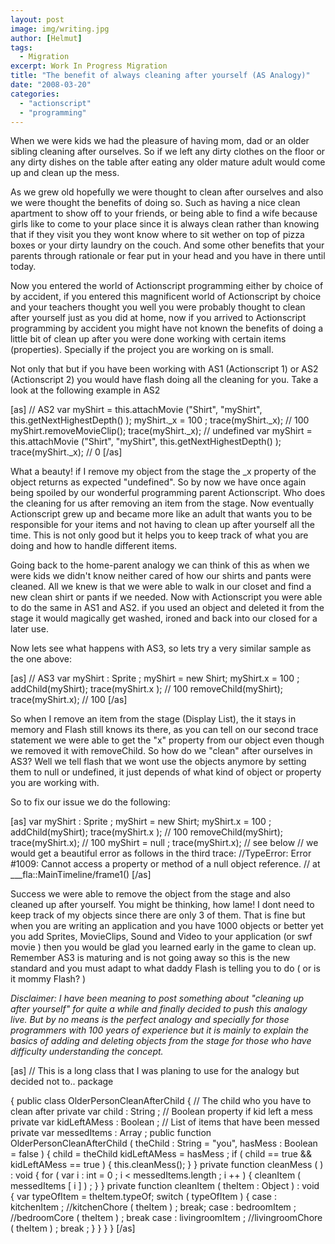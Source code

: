 ```yaml
---
layout: post
image: img/writing.jpg
author: [Helmut]
tags:
  - Migration
excerpt: Work In Progress Migration
title: "The benefit of always cleaning after yourself (AS Analogy)"
date: "2008-03-20"
categories: 
  - "actionscript"
  - "programming"
---
```


When we were kids we had the pleasure of having mom, dad or an older sibling cleaning after ourselves. So if we left any dirty clothes on the floor or any dirty dishes on the table after eating any older mature adult would come up and clean up the mess.

As we grew old hopefully we were thought to clean after ourselves and also we were thought the benefits of doing so. Such as having a nice clean apartment to show off to your friends, or being able to find a wife because girls like to come to your place since it is always clean rather than knowing that if they visit you they wont know where to sit wether on top of pizza boxes or your dirty laundry on the couch. And some other benefits that your parents through rationale or fear put in your head and you have in there until today.

Now you entered the world of Actionscript programming either by choice of by accident, if you entered this magnificent world of Actionscript by choice and your teachers thought you well you were probably thought to clean after yourself just as you did at home, now if you arrived to Actionscript programming by accident you might have not known the benefits of doing a little bit of clean up after you were done working with certain items (properties). Specially if the project you are working on is small.

Not only that but if you have been working with AS1 (Actionscript 1) or AS2 (Actionscript 2) you would have flash doing all the cleaning for you. Take a look at the following example in AS2

\[as\] // AS2 var myShirt = this.attachMovie ("Shirt", "myShirt", this.getNextHighestDepth() ); myShirt.\_x = 100 ; trace(myShirt.\_x); // 100 myShirt.removeMovieClip(); trace(myShirt.\_x); // undefined var myShirt = this.attachMovie ("Shirt", "myShirt", this.getNextHighestDepth() ); trace(myShirt.\_x); // 0 \[/as\]

What a beauty! if I remove my object from the stage the \_x property of the object returns as expected "undefined". So by now we have once again being spoiled by our wonderful programming parent Actionscript. Who does the cleaning for us after removing an item from the stage. Now eventually Actionscript grew up and became more like an adult that wants you to be responsible for your items and not having to clean up after yourself all the time. This is not only good but it helps you to keep track of what you are doing and how to handle different items.

Going back to the home-parent analogy we can think of this as when we were kids we didn't know neither cared of how our shirts and pants were cleaned. All we knew is that we were able to walk in our closet and find a new clean shirt or pants if we needed. Now with Actionscript you were able to do the same in AS1 and AS2. if you used an object and deleted it from the stage it would magically get washed, ironed and back into our closed for a later use.

Now lets see what happens with AS3, so lets try a very similar sample as the one above:

\[as\] // AS3 var myShirt : Sprite ; myShirt = new Shirt; myShirt.x = 100 ; addChild(myShirt); trace(myShirt.x ); // 100 removeChild(myShirt); trace(myShirt.x); // 100 \[/as\]

So when I remove an item from the stage (Display List), the it stays in memory and Flash still knows its there, as you can tell on our second trace statement we were able to get the "x" property from our object even though we removed it with removeChild. So how do we "clean" after ourselves in AS3? Well we tell flash that we wont use the objects anymore by setting them to null or undefined, it just depends of what kind of object or property you are working with.

So to fix our issue we do the following:

\[as\] var myShirt : Sprite ; myShirt = new Shirt; myShirt.x = 100 ; addChild(myShirt); trace(myShirt.x ); // 100 removeChild(myShirt); trace(myShirt.x); // 100 myShirt = null ; trace(myShirt.x); // see below // we would get a beautiful error as follows in the third trace: //TypeError: Error #1009: Cannot access a property or method of a null object reference. // at \_\_\_fla::MainTimeline/frame1() \[/as\]

Success we were able to remove the object from the stage and also cleaned up after yourself. You might be thinking, how lame! I dont need to keep track of my objects since there are only 3 of them. That is fine but when you are writing an application and you have 1000 objects or better yet you add Sprites, MovieClips, Sound and Video to your application (or swf movie ) then you would be glad you learned early in the game to clean up. Remember AS3 is maturing and is not going away so this is the new standard and you must adapt to what daddy Flash is telling you to do ( or is it mommy Flash? )

_Disclaimer: I have been meaning to post something about "cleaning up after yourself" for quite a while and finally decided to push this analogy live. But by no means is the perfect analogy and specially for those programmers with 100 years of experience but it is mainly to explain the basics of adding and deleting objects from the stage for those who have difficulty understanding the concept._

\[as\] // This is a long class that I was planing to use for the analogy but decided not to.. package

{ public class OlderPersonCleanAfterChild { // The child who you have to clean after private var child : String ; // Boolean property if kid left a mess private var kidLeftAMess : Boolean ; // List of items that have been messed private var messedItems : Array ; public function OlderPersonCleanAfterChild ( theChild : String = "you", hasMess : Boolean = false ) { child = theChild kidLeftAMess = hasMess ; if ( child == true && kidLeftAMess == true ) { this.cleanMess(); } } private function cleanMess ( ) : void { for ( var i : int = 0 ; i < messedItems.length ; i ++ ) { cleanItem ( messedItems \[ i \] ) ; } } private function cleanItem ( theItem : Object ) : void { var typeOfItem = theItem.typeOf; switch ( typeOfItem ) { case : kitchenItem ; //kitchenChore ( theItem ) ; break; case : bedroomItem ; //bedroomCore ( theItem ) ; break case : livingroomItem ; //livingroomChore ( theItem ) ; break ; } } } } \[/as\]
